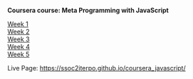 **Coursera course: Meta Programming with JavaScript**

[Week 1]:(https://ssoc2iterpo.github.io/coursera_javascript/week1index.html) 
<a href="https://ssoc2iterpo.github.io/coursera_javascript/week1/week1index.html">Week 1</a>
<br>
<a href="https://ssoc2iterpo.github.io/coursera_javascript/week2/week2index.html">Week 2</a>
<br>
<a href="https://ssoc2iterpo.github.io/coursera_javascript/week3/week3index.html">Week 3</a>
<br>
<a href="https://ssoc2iterpo.github.io/coursera_javascript/week4/week4index.html">Week 4</a>
<br>
<a href="https://ssoc2iterpo.github.io/coursera_javascript/week5/week5index.html">Week 5</a>

Live Page: https://ssoc2iterpo.github.io/coursera_javascript/
